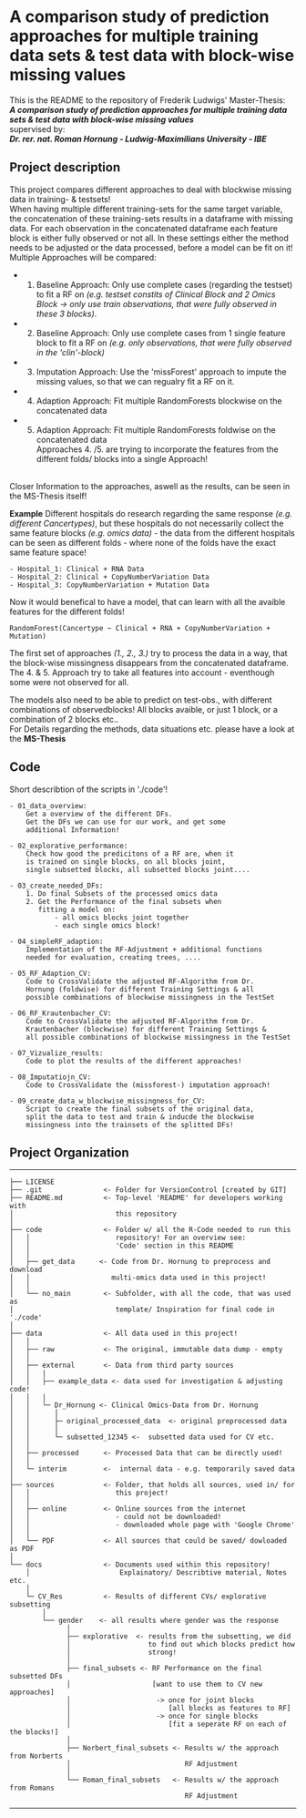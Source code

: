 # A comparison study of prediction approaches for multiple training data sets & test data with block-wise missing values
This is the README to the repository of Frederik Ludwigs' Master-Thesis: <br>
***A comparison study of prediction approaches for multiple training data sets & test data with block-wise missing values*** <br> 
supervised by: <br>
***Dr. rer. nat. Roman Hornung - Ludwig-Maximilians University - IBE***

## Project description
This project compares different approaches to deal with blockwise missing data in training- & testsets! <br>
When having multiple different training-sets for the same target variable, the concatenation of these training-sets results in a dataframe with missing data. For each observation in the concatenated dataframe each feature block is either fully observed or not all. In these settings either the method needs to be adjusted or the data processed, before a model can be fit on it! <br> 
Multiple Approaches will be compared:
- 1. Baseline Approach: Only use complete cases (regarding the testset) to fit a RF on *(e.g. testset constits of Clinical Block and 2 Omics Block -> only use train observations, that were fully observed in these 3 blocks)*. <br>
- 2. Baseline Approach: Only use complete cases from 1 single feature block to fit a RF on *(e.g. only observations, that were fully observed in the 'clin'-block)* <br>
- 3. Imputation Approach: Use the 'missForest' approach to impute the missing values, so that we can regualry fit a RF on it. <br>
- 4. Adaption Approach: Fit multiple RandomForests blockwise on the concatenated data <br>
- 5. Adaption Approach: Fit multiple RandomForests foldwise on the concatenated data <br>
Approaches 4. /5. are trying to incorporate the features from the different folds/ blocks into a single Approach! <br>
<br>
Closer Information to the approaches, aswell as the results, can be seen in the MS-Thesis itself!

**Example**
Different hospitals do research regarding the same response *(e.g. different Cancertypes)*, but these hospitals do not necessarily collect the same feature blocks *(e.g. omics data)* - the data from the different hospitals can be seen as different folds - where none of the folds have the exact same feature space!
``` 
- Hospital_1: Clinical + RNA Data
- Hospital_2: Clinical + CopyNumberVariation Data
- Hospital_3: CopyNumberVariation + Mutation Data
```
Now it would benefical to have a model, that can learn with all the avaible features for the different folds!
```
RandomForest(Cancertype ~ Clinical + RNA + CopyNumberVariation + Mutation) 
```
The first set of approaches *(1., 2., 3.)* try to process the data in a way, that the block-wise missingness disappears from the concatenated dataframe.<br>
The 4. & 5. Approach try to take all features into account - eventhough some were not observed for all. <br>

The models also need to be able to predict on test-obs., with different combinations of observedblocks!
All blocks avaible, or just 1 block, or a combination of 2 blocks etc.. <br>
For Details regarding the methods, data situations etc. please have a look at the **MS-Thesis**

## Code
Short describtion of the scripts in './code'!
``` 
- 01_data_overview: 
    Get a overview of the different DFs.
    Get the DFs we can use for our work, and get some 
    additional Information!

- 02_explorative_performance:
    Check how good the predicitons of a RF are, when it 
    is trained on single blocks, on all blocks joint, 
    single subsetted blocks, all subsetted blocks joint....

- 03_create_needed_DFs:
    1. Do final Subsets of the processed omics data
    2. Get the Performance of the final subsets when 
       fitting a model on:
           - all omics blocks joint together
           - each single omics block! 

- 04_simpleRF_adaption:
    Implementation of the RF-Adjustment + additional functions 
    needed for evaluation, creating trees, ....

- 05_RF_Adaption_CV:
    Code to CrossValidate the adjusted RF-Algorithm from Dr. 
    Hornung (foldwise) for different Training Settings & all  
    possible combinations of blockwise missingness in the TestSet

- 06_RF_Krautenbacher_CV:
    Code to CrossValidate the adjusted RF-Algorithm from Dr. 
    Krautenbacher (blockwise) for different Training Settings &
    all possible combinations of blockwise missingness in the TestSet

- 07_Vizualize_results:
    Code to plot the results of the different approaches!

- 08_Imputatiojn_CV:
    Code to CrossValidate the (missforest-) imputation approach! 

- 09_create_data_w_blockwise_missingness_for_CV:
    Script to create the final subsets of the original data,
    split the data to test and train & inducde the blockwise
    missingness into the trainsets of the splitted DFs!
```

## Project Organization
------------
    ├── LICENSE
    ├── .git               <- Folder for VersionControl [created by GIT]
    ├── README.md          <- Top-level 'README' for developers working with
    │                         this repository
    │
    ├── code               <- Folder w/ all the R-Code needed to run this 
    │   │                     repository! For an overview see:
    │   │                     'Code' section in this README
    │   │
    │   ├── get_data      <- Code from Dr. Hornung to preprocess and download 
    │   │                    multi-omics data used in this project!
    │   │     
    │   └── no_main        <- Subfolder, with all the code, that was used as 
    │                         template/ Inspiration for final code in './code'
    │  
    ├── data               <- All data used in this project!
    │   │   
    │   ├── raw            <- The original, immutable data dump - empty
    │   │
    │   ├── external       <- Data from third party sources
    │   │   | 
    │   │   ├── example_data <- data used for investigation & adjusting code!
    │   │   | 
    │   │   └─ Dr_Hornung <- Clinical Omics-Data from Dr. Hornung
    │   │      │
    │   │      ├─ original_processed_data  <- original preprocessed data
    │   │      │ 
    │   │      └─ subsetted_12345 <-  subsetted data used for CV etc.
    │   │    
    │   ├── processed      <- Processed Data that can be directly used!
    │   │
    │   └─ interim         <-  internal data - e.g. temporarily saved data
    │ 
    ├── sources            <- Folder, that holds all sources, used in/ for
    │   │                     this project!
    │   │   
    │   ├── online         <- Online sources from the internet 
    │   │                     - could not be downloaded!
    │   │                     - downloaded whole page with 'Google Chrome'
    │   │
    │   └── PDF            <- All sources that could be saved/ dowloaded as PDF
    │
    └── docs               <- Documents used within this repository! 
        │                      Explainatory/ Describtive material, Notes etc.
        │ 
        └─ CV_Res          <- Results of different CVs/ explorative subsetting 
            │
            └── gender    <- all results where gender was the response
                  │
                  ├── explorative  <- results from the subsetting, we did 
                  │                   to find out which blocks predict how
                  │                   strong!
                  │
                  ├── final_subsets <- RF Performance on the final subsetted DFs
                  │                    [want to use them to CV new approaches]
                  │                     -> once for joint blocks
                  │                        [all blocks as features to RF]
                  │                     -> once for single blocks
                  │                        [fit a seperate RF on each of the blocks!] 
                  │
                  ├── Norbert_final_subsets <- Results w/ the approach from Norberts
                  │                            RF Adjustment 
                  │
                  └── Roman_final_subsets   <- Results w/ the approach from Romans
                                               RF Adjustment
-------- 
